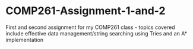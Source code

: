 # COMP261-Assignment-1-and-2
First and second assignment for my COMP261 class - topics covered include effective data management/string searching using Tries and an A* implementation
